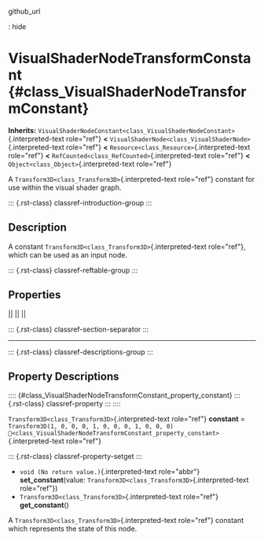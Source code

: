 github_url

:   hide

# VisualShaderNodeTransformConstant {#class_VisualShaderNodeTransformConstant}

**Inherits:**
`VisualShaderNodeConstant<class_VisualShaderNodeConstant>`{.interpreted-text
role="ref"} **\<**
`VisualShaderNode<class_VisualShaderNode>`{.interpreted-text role="ref"}
**\<** `Resource<class_Resource>`{.interpreted-text role="ref"} **\<**
`RefCounted<class_RefCounted>`{.interpreted-text role="ref"} **\<**
`Object<class_Object>`{.interpreted-text role="ref"}

A `Transform3D<class_Transform3D>`{.interpreted-text role="ref"}
constant for use within the visual shader graph.

::: {.rst-class}
classref-introduction-group
:::

## Description

A constant `Transform3D<class_Transform3D>`{.interpreted-text
role="ref"}, which can be used as an input node.

::: {.rst-class}
classref-reftable-group
:::

## Properties

||
||
||

::: {.rst-class}
classref-section-separator
:::

------------------------------------------------------------------------

::: {.rst-class}
classref-descriptions-group
:::

## Property Descriptions

:::: {#class_VisualShaderNodeTransformConstant_property_constant}
::: {.rst-class}
classref-property
:::
::::

`Transform3D<class_Transform3D>`{.interpreted-text role="ref"}
**constant** = `Transform3D(1, 0, 0, 0, 1, 0, 0, 0, 1, 0, 0, 0)`
`🔗<class_VisualShaderNodeTransformConstant_property_constant>`{.interpreted-text
role="ref"}

::: {.rst-class}
classref-property-setget
:::

- `void (No return value.)`{.interpreted-text role="abbr"}
  **set_constant**(value:
  `Transform3D<class_Transform3D>`{.interpreted-text role="ref"})
- `Transform3D<class_Transform3D>`{.interpreted-text role="ref"}
  **get_constant**()

A `Transform3D<class_Transform3D>`{.interpreted-text role="ref"}
constant which represents the state of this node.
